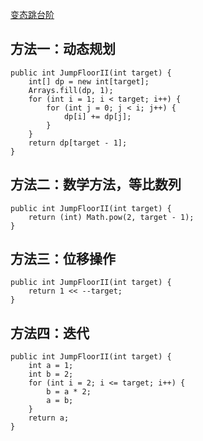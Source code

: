 [变态跳台阶](https://www.nowcoder.com/practice/22243d016f6b47f2a6928b4313c85387?tpId=13&tqId=11162&tPage=1&rp=1&ru=/ta/coding-interviews&qru=/ta/coding-interviews/question-ranking&from=cyc_github) 

## 方法一：动态规划

    public int JumpFloorII(int target) {
        int[] dp = new int[target];
        Arrays.fill(dp, 1);
        for (int i = 1; i < target; i++) {
            for (int j = 0; j < i; j++) {
                dp[i] += dp[j];
            }
        }
        return dp[target - 1];
    }
    
## 方法二：数学方法，等比数列

    public int JumpFloorII(int target) {
        return (int) Math.pow(2, target - 1);
    }

## 方法三：位移操作

    public int JumpFloorII(int target) {
        return 1 << --target;
    }

## 方法四：迭代

    public int JumpFloorII(int target) {
        int a = 1;
        int b = 2;
        for (int i = 2; i <= target; i++) {
            b = a * 2;
            a = b;
        }
        return a;
    }